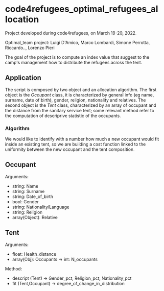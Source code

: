 # code4refugees_optimal_refugees_allocation
Project developed during code4refugees, on March 19-20, 2022.


Optimal_team project: Luigi D'Amico, Marco Lombardi, Simone Perrotta, Riccardo.., Lorenzo Pieri

The goal of the project is to compute an index value that suggest to the camp's management how to distribute the refugees across the tent. <br>
## Application
The script is composed by two object and an allocation algorithm. The first object is the *Occupant* class, it is characterized by general info (eg name, surname, date of birth), gender, religion, nationality and relatives. The second object is the *Tent* class, characterized by an array of occupant and the distance from the sanitary service tent; some relevant method refer to the computation of descriprive statistic of the occupants.
### Algorithm
We would like to identify with a number how much a new occupant would fit inside an existing tent, so we are building a cost function linked to the uniformity between the new occupant and the tent composition.

## Occupant
Arguments: <br>
* string: Name
* string: Surname
* string: Date_of_birth
* bool: Gender
* string: Nationality/Language 
* string: Religion
* array(Object): Relative

## Tent
Arguments: <br>
* float: Health_distance
* array(Obj): Occupants -> int: N_occupants

Method: <br>
* descript (Tent) -> Gender_pct, Religion_pct, Nationality_pct
* fit (Tent,Occupant) -> degree_of_change_in_distribution 
